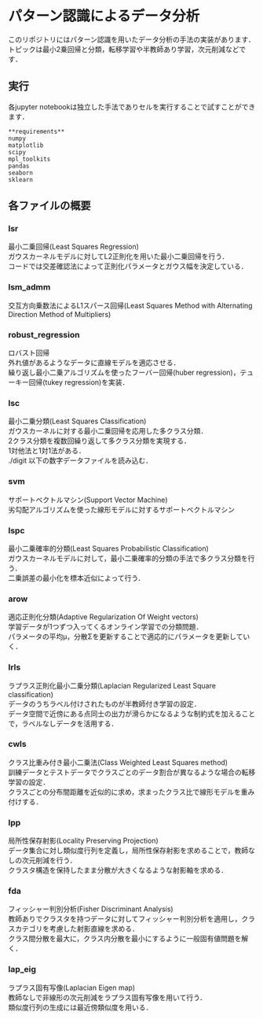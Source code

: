 # パターン認識によるデータ分析
このリポジトリにはパターン認識を用いたデータ分析の手法の実装があります．  
トピックは最小2乗回帰と分類，転移学習や半教師あり学習，次元削減などです．  

## 実行
各jupyter notebookは独立した手法でありセルを実行することで試すことができます．  
```
**requirements**
numpy
matplotlib
scipy
mpl_toolkits
pandas
seaborn
sklearn
```

## 各ファイルの概要  

### lsr
最小二乗回帰(Least Squares Regression)  
ガウスカーネルモデルに対してL2正則化を用いた最小二乗回帰を行う．  
コードでは交差確認法によって正則化パラメータとガウス幅を決定している．  

### lsm_admm
交互方向乗数法によるL1スパース回帰(Least Squares Method with Alternating Direction Method of Multipliers)  

### robust_regression
ロバスト回帰  
外れ値があるようなデータに直線モデルを適応させる．  
繰り返し最小二乗アルゴリズムを使ったフーバー回帰(huber regression)，テューキー回帰(tukey regression)を実装．  

### lsc
最小二乗分類(Least Squares Classification)  
ガウスカーネルに対する最小二乗回帰を応用した多クラス分類．  
2クラス分類を複数回繰り返して多クラス分類を実現する．  
1対他法と1対1法がある．  
./digit 以下の数字データファイルを読み込む．  

### svm
サポートベクトルマシン(Support Vector Machine)  
劣勾配アルゴリズムを使った線形モデルに対するサポートベクトルマシン  

### lspc
最小二乗確率的分類(Least Squares Probabilistic Classification)  
ガウスカーネルモデルに対して，最小二乗確率的分類の手法で多クラス分類を行う．  
二乗誤差の最小化を標本近似によって行う．  

### arow
適応正則化分類(Adaptive Regularization Of Weight vectors)  
学習データが1つずつ入ってくるオンライン学習での分類問題．  
パラメータの平均μ，分散Σを更新することで適応的にパラメータを更新していく．  

### lrls
ラプラス正則化最小二乗分類(Laplacian Regularized Least Square classification)  
データのうちラベル付けされたものが半教師付き学習の設定．  
データ空間で近傍にある点同士の出力が滑らかになるような制約式を加えることで，ラベルなしデータを活用する．  

### cwls
クラス比重み付き最小二乗法(Class Weighted Least Squares method)  
訓練データとテストデータでクラスごとのデータ割合が異なるような場合の転移学習の設定．  
クラスごとの分布間距離を近似的に求め，求まったクラス比で線形モデルを重み付けする．  

### lpp
局所性保存射影(Locality Preserving Projection)  
データ集合に対し類似度行列を定義し，局所性保存射影を求めることで，教師なしの次元削減を行う．  
クラスタ構造を保持したまま分散が大きくなるような射影軸を求める．  

### fda
フィッシャー判別分析(Fisher Discriminant Analysis)  
教師ありでクラスタを持つデータに対してフィッシャー判別分析を適用し，クラスカテゴリを考慮した射影直線を求める．  
クラス間分散を最大に，クラス内分散を最小にするように一般固有値問題を解く．  

### lap_eig
ラプラス固有写像(Laplacian Eigen map)  
教師なしで非線形の次元削減をラプラス固有写像を用いて行う．  
類似度行列の生成には最近傍類似度を用いる．  
